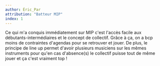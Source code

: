 ```yaml
---
author: Éric_Par
attribution: "Batteur MIP"
index: 1
---
```

Ce qui m'a conquis immédiatement sur MIP c'est l'accès facile aux débutants-intermédiaires et le concept de collectif. Grâce à ça, on a bcp moins de contraintes d'agendas pour se retrouver et jouer. De plus, le principe de line up permet d'avoir plusieurs musiciens sur les mêmes instruments pour qu'en cas d'absence(s) le collectif puisse tout de même jouer et ça c'est vraiment top ! 
